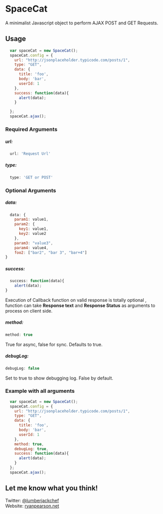 # SpaceCat
A minimalist Javascript object to perform AJAX POST and GET Requests.



## Usage

```js
  var spaceCat = new SpaceCat();
  spaceCat.config = {
    url: "http://jsonplaceholder.typicode.com/posts/1",
    type: "GET",
    data: {
      title: 'foo',
      body: 'bar',
      userId: 1
    },
    success: function(data){
      alert(data);
    }

  };
  spaceCat.ajax();

```

### Required Arguments

##### url:
```js
  url: 'Request Url'
```

##### type:
```js
  type: 'GET or POST'
```

### Optional Arguments

##### data:
```js
  data: {
    param1: value1,
    param2: {
      key1: value1,
      key2: value2
    },
    param3: "value3",
    param4: value4,
    foo2: ["bar2", "bar 3", "bar+4"]
}
```

##### success:
```js
  success: function(data){
    alert(data);
}
```
Execution of Callback function on valid response is totally optional , function can take <b>Response text</b> and <b>Response Status</b> as arguments to process on client side.

##### method:
```js
method: true
```
True for async, false for sync. Defaults to true.

##### debugLog:
```js
debugLog: false
```
Set to true to show debugging log. False by default.

### Example with all arguments

```js
  var spaceCat = new SpaceCat();
  spaceCat.config = {
    url: "http://jsonplaceholder.typicode.com/posts/1",
    type: "GET",
    data: {
      title: 'foo',
      body: 'bar',
      userId: 1
    },
    method: true,
    debugLog: true,
    success: function(data){
      alert(data);
    }
  };
  spaceCat.ajax();

```
## Let me know what you think!
Twitter: [@lumberjackchef](http://twitter.com/lumberjackchef)  
Website: [ryanpearson.net](http://ryanpearson.net)
